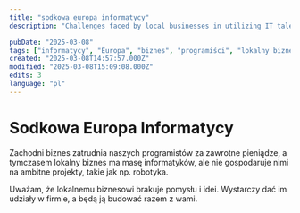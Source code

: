 ```yaml
---
title: "sodkowa europa informatycy"
description: "Challenges faced by local businesses in utilizing IT talent effectively and suggestions for improvement"

pubDate: "2025-03-08"
tags: ["informatycy", "Europa", "biznes", "programiści", "lokalny biznes", "robotyka", "pomysły"]
created: "2025-03-08T14:57:57.000Z"
modified: "2025-03-08T15:09:08.000Z"
edits: 3
language: "pl"
---
```


# Sodkowa Europa Informatycy

Zachodni biznes zatrudnia naszych programistów za zawrotne pieniądze, a tymczasem lokalny biznes ma masę informatyków, ale nie gospodaruje nimi na ambitne projekty, takie jak np. robotyka.

Uważam, że lokalnemu biznesowi brakuje pomysłu i idei. Wystarczy dać im udziały w firmie, a będą ją budować razem z wami.
